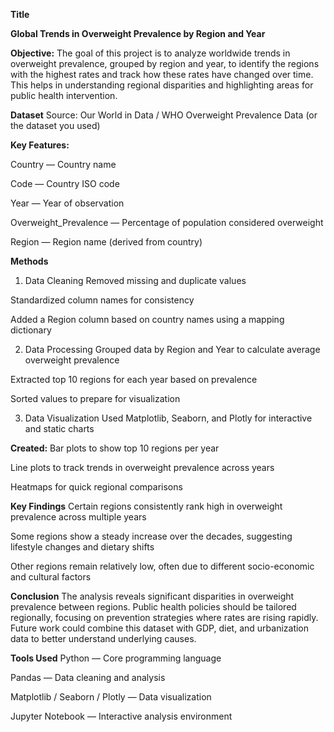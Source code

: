 **Title**

**Global Trends in Overweight Prevalence by Region and Year**

**Objective:**
The goal of this project is to analyze worldwide trends in overweight prevalence, grouped by region and year, to identify the regions with the highest rates and track how these rates have changed over time. This helps in understanding regional disparities and highlighting areas for public health intervention.

**Dataset**
Source: Our World in Data  / WHO Overweight Prevalence Data (or the dataset you used)


**Key Features:**

Country — Country name

Code — Country ISO code

Year — Year of observation

Overweight_Prevalence — Percentage of population considered overweight

Region — Region name (derived from country)

**Methods**
1. Data Cleaning
Removed missing and duplicate values

Standardized column names for consistency

Added a Region column based on country names using a mapping dictionary

2. Data Processing
Grouped data by Region and Year to calculate average overweight prevalence

Extracted top 10 regions for each year based on prevalence

Sorted values to prepare for visualization

3. Data Visualization
Used Matplotlib, Seaborn, and Plotly for interactive and static charts

**Created:**
Bar plots to show top 10 regions per year

Line plots to track trends in overweight prevalence across years

Heatmaps for quick regional comparisons

**Key Findings**
Certain regions consistently rank high in overweight prevalence across multiple years

Some regions show a steady increase over the decades, suggesting lifestyle changes and dietary shifts

Other regions remain relatively low, often due to different socio-economic and cultural factors

**Conclusion**
The analysis reveals significant disparities in overweight prevalence between regions. Public health policies should be tailored regionally, focusing on prevention strategies where rates are rising rapidly. Future work could combine this dataset with GDP, diet, and urbanization data to better understand underlying causes.

**Tools Used**
Python — Core programming language

Pandas — Data cleaning and analysis

Matplotlib / Seaborn / Plotly — Data visualization

Jupyter Notebook — Interactive analysis environment
